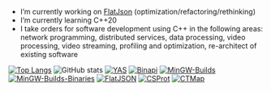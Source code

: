- I’m currently working on [FlatJson](https://github.com/nixman/flatjson) (optimization/refactoring/rethinking)
- I’m currently learning C++20
- I take orders for software development using C++ in the following areas: network programming, distributed services, data processing, video processing, video streaming, profiling and optimization, re-architect of existing software

[![Top Langs](https://github-readme-stats.vercel.app/api/top-langs/?username=nixman)](https://github.com/nixman/github-readme-stats)
![GitHub stats](https://github-readme-stats.vercel.app/api?username=nixman&show_icons=true&theme=transparent)
[![YAS](https://github-readme-stats.vercel.app/api/pin/?username=nixman&repo=yas)](https://github.com/nixman/yas)
[![Binapi](https://github-readme-stats.vercel.app/api/pin/?username=nixman&repo=binapi)](https://github.com/nixman/binapi)
[![MinGW-Builds](https://github-readme-stats.vercel.app/api/pin/?username=nixman&repo=mingw-builds)](https://github.com/nixman/mingw-builds)
[![MinGW-Builds-Binaries](https://github-readme-stats.vercel.app/api/pin/?username=nixman&repo=mingw-builds-binaries)](https://github.com/nixman/mingw-builds-binaries)
[![FlatJSON](https://github-readme-stats.vercel.app/api/pin/?username=nixman&repo=flatjson)](https://github.com/nixman/flatjson)
[![CSProt](https://github-readme-stats.vercel.app/api/pin/?username=nixman&repo=csprot)](https://github.com/nixman/csprot)
[![CTMap](https://github-readme-stats.vercel.app/api/pin/?username=nixman&repo=ctmap)](https://github.com/nixman/ctmap)
